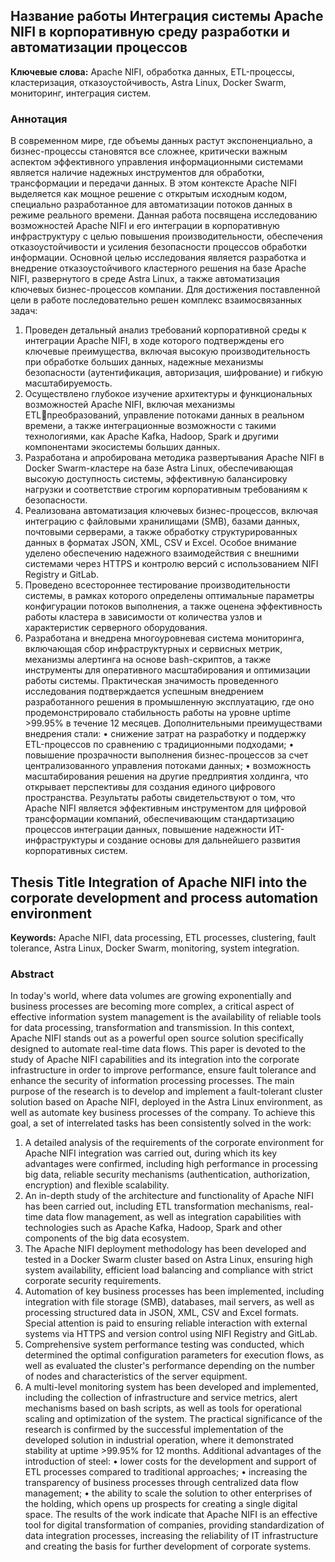 ## Название работы Интеграция системы Apache NIFI в корпоративную среду разработки и автоматизации процессов

**Ключевые слова:** Apache NIFI, обработка данных, ETL-процессы, кластеризация, отказоустойчивость, Astra Linux, Docker Swarm, мониторинг, интеграция систем.

### Аннотация

В современном мире, где объемы данных растут экспоненциально, а бизнес-процессы становятся все сложнее, критически важным аспектом эффективного управления информационными системами является наличие надежных инструментов для обработки, трансформации и передачи данных. В этом контексте Apache NIFI выделяется как мощное решение с открытым исходным кодом, специально разработанное для автоматизации потоков данных в режиме реального времени. Данная работа посвящена исследованию возможностей Apache NIFI и его интеграции в корпоративную инфраструктуру с целью повышения производительности, обеспечения отказоустойчивости и усиления безопасности процессов обработки информации. Основной целью исследования является разработка и внедрение отказоустойчивого кластерного решения на базе Apache NIFI, развернутого в среде Astra Linux, а также автоматизация ключевых бизнес-процессов компании. Для достижения поставленной цели в работе последовательно решен комплекс взаимосвязанных задач:
1. Проведен детальный анализ требований корпоративной среды к интеграции Apache NIFI, в ходе которого подтверждены его ключевые преимущества, включая высокую производительность при обработке больших данных, надежные механизмы безопасности (аутентификация, авторизация, шифрование) и гибкую масштабируемость.
2. Осуществлено глубокое изучение архитектуры и функциональных возможностей Apache NIFI, включая механизмы ETLпреобразований, управление потоками данных в реальном времени, а также интеграционные возможности с такими технологиями, как Apache Kafka, Hadoop, Spark и другими компонентами экосистемы больших данных.
3. Разработана и апробирована методика развертывания Apache NIFI в Docker Swarm-кластере на базе Astra Linux, обеспечивающая высокую доступность системы, эффективную балансировку нагрузки и соответствие строгим корпоративным требованиям к безопасности.
4. Реализована автоматизация ключевых бизнес-процессов, включая интеграцию с файловыми хранилищами (SMB), базами данных, почтовыми серверами, а также обработку структурированных данных в форматах JSON, XML, CSV и Excel. Особое внимание уделено обеспечению надежного взаимодействия с внешними системами через HTTPS и контролю версий с использованием NIFI Registry и GitLab.
5. Проведено всестороннее тестирование производительности системы, в рамках которого определены оптимальные параметры конфигурации потоков выполнения, а также оценена эффективность работы кластера в зависимости от количества узлов и характеристик серверного оборудования.
6. Разработана и внедрена многоуровневая система мониторинга, включающая сбор инфраструктурных и сервисных метрик, механизмы алертинга на основе bash-скриптов, а также инструменты для оперативного масштабирования и оптимизации работы системы.
Практическая значимость проведенного исследования подтверждается успешным внедрением разработанного решения в промышленную эксплуатацию, где оно продемонстрировало стабильность работы на уровне uptime >99.95% в течение 12 месяцев. Дополнительными преимуществами внедрения стали:
• снижение затрат на разработку и поддержку ETL-процессов по сравнению с традиционными подходами;
• повышение прозрачности выполнения бизнес-процессов за счет централизованного управления потоками данных;
• возможность масштабирования решения на другие предприятия холдинга, что открывает перспективы для создания единого цифрового пространства.
Результаты работы свидетельствуют о том, что Apache NIFI является эффективным инструментом для цифровой трансформации компаний, обеспечивающим стандартизацию процессов интеграции данных, повышение надежности ИТ-инфраструктуры и создание основы для дальнейшего развития корпоративных систем.

## Thesis Title Integration of Apache NIFI into the corporate development and process automation environment

**Keywords:** Apache NIFI, data processing, ETL processes, clustering, fault tolerance, Astra Linux, Docker Swarm, monitoring, system integration.

### Abstract

In today's world, where data volumes are growing exponentially and business processes are becoming more complex, a critical aspect of effective information system management is the availability of reliable tools for data processing, transformation and transmission. In this context, Apache NIFI stands out as a powerful open source solution specifically designed to automate real-time data flows. This paper is devoted to the study of Apache NIFI capabilities and its integration into the corporate infrastructure in order to improve performance, ensure fault tolerance and enhance the security of information processing processes. The main purpose of the research is to develop and implement a fault-tolerant cluster solution based on Apache NIFI, deployed in the Astra Linux environment, as well as automate key business processes of the company. To achieve this goal, a set of interrelated tasks has been consistently solved in the work:
1. A detailed analysis of the requirements of the corporate environment for Apache NIFI integration was carried out, during which its key advantages were confirmed, including high performance in processing big data, reliable security mechanisms (authentication, authorization, encryption) and flexible scalability.
2. An in-depth study of the architecture and functionality of Apache NIFI has been carried out, including ETL transformation mechanisms, real-time data flow management, as well as integration capabilities with technologies such as Apache Kafka, Hadoop, Spark and other components of the big data ecosystem.
3. The Apache NIFI deployment methodology has been developed and tested in a Docker Swarm cluster based on Astra Linux, ensuring high system availability, efficient load balancing and compliance with strict corporate security requirements.
4. Automation of key business processes has been implemented, including integration with file storage (SMB), databases, mail servers, as well as processing structured data in JSON, XML, CSV and Excel formats. Special attention is paid to ensuring reliable interaction with external systems via HTTPS and version control using NIFI Registry and GitLab.
5. Comprehensive system performance testing was conducted, which determined the optimal configuration parameters for execution flows, as well as evaluated the cluster's performance depending on the number of nodes and characteristics of the server equipment.
6. A multi-level monitoring system has been developed and implemented, including the collection of infrastructure and service metrics, alert mechanisms based on bash scripts, as well as tools for operational scaling and optimization of the system.
The practical significance of the research is confirmed by the successful implementation of the developed solution in industrial operation, where it demonstrated stability at uptime >99.95% for 12 months. Additional advantages of the introduction of steel:
• lower costs for the development and support of ETL processes compared to traditional approaches;
• increasing the transparency of business processes through centralized data flow management;
• the ability to scale the solution to other enterprises of the holding, which opens up prospects for creating a single digital space.
The results of the work indicate that Apache NIFI is an effective tool for digital transformation of companies, providing standardization of data integration processes, increasing the reliability of IT infrastructure and creating the basis for further development of corporate systems.
